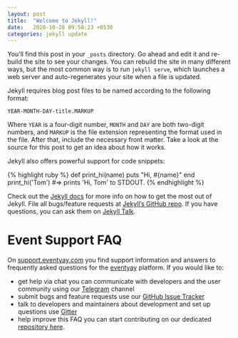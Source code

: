 ```yaml
---
layout: post
title:  "Welcome to Jekyll!"
date:   2020-10-28 09:58:23 +0530
categories: jekyll update
---
```

You’ll find this post in your `_posts` directory. Go ahead and edit it and re-build the site to see your changes. You can rebuild the site in many different ways, but the most common way is to run `jekyll serve`, which launches a web server and auto-regenerates your site when a file is updated.

Jekyll requires blog post files to be named according to the following format:

`YEAR-MONTH-DAY-title.MARKUP`

Where `YEAR` is a four-digit number, `MONTH` and `DAY` are both two-digit numbers, and `MARKUP` is the file extension representing the format used in the file. After that, include the necessary front matter. Take a look at the source for this post to get an idea about how it works.

Jekyll also offers powerful support for code snippets:

{% highlight ruby %}
def print_hi(name)
  puts "Hi, #{name}"
end
print_hi('Tom')
#=> prints 'Hi, Tom' to STDOUT.
{% endhighlight %}

Check out the [Jekyll docs][jekyll-docs] for more info on how to get the most out of Jekyll. File all bugs/feature requests at [Jekyll’s GitHub repo][jekyll-gh]. If you have questions, you can ask them on [Jekyll Talk][jekyll-talk].

[jekyll-docs]: https://jekyllrb.com/docs/home
[jekyll-gh]:   https://github.com/jekyll/jekyll
[jekyll-talk]: https://talk.jekyllrb.com/


# Event Support FAQ

On [support.eventyay.com](https://support.eventyay.com) you find support information and answers to frequently asked questions for the [eventyay](https://eventyay.com) platform. If you would like to:
* get help via chat you can communicate with developers and the user community using our [Telegram](https://t.me/eventyay) channel
* submit bugs and feature requests use our [GitHub Issue Tracker](https://github.com/fossasia/open-event-frontend/issues)
* talk to developers and maintainers about development and set up questions use [Gitter](https://gitter.im/fossasia/open-event)
* help improve this FAQ you can start contributing on our dedicated [repository here](https://github.com/fossasia/support.eventyay.com).

